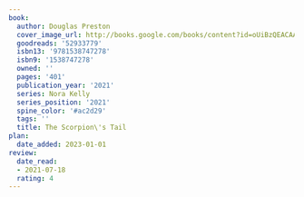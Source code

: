 ```yaml
---
book:
  author: Douglas Preston
  cover_image_url: http://books.google.com/books/content?id=oUiBzQEACAAJ&printsec=frontcover&img=1&zoom=1&source=gbs_api
  goodreads: '52933779'
  isbn13: '9781538747278'
  isbn9: '1538747278'
  owned: ''
  pages: '401'
  publication_year: '2021'
  series: Nora Kelly
  series_position: '2021'
  spine_color: '#ac2d29'
  tags: ''
  title: The Scorpion\'s Tail
plan:
  date_added: 2023-01-01
review:
  date_read:
  - 2021-07-18
  rating: 4
---
```

